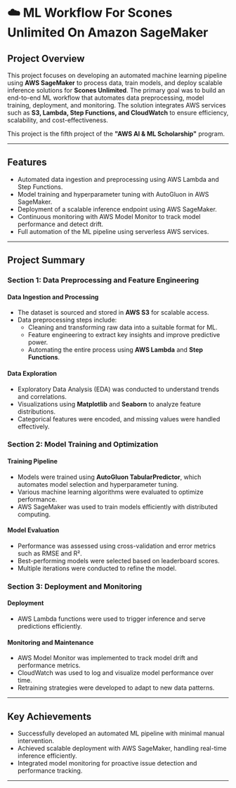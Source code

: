 # ☁️ ML Workflow For Scones Unlimited On Amazon SageMaker

## Project Overview

This project focuses on developing an automated machine learning pipeline using **AWS SageMaker** to process data, train models, and deploy scalable inference solutions for **Scones Unlimited**. The primary goal was to build an end-to-end ML workflow that automates data preprocessing, model training, deployment, and monitoring. The solution integrates AWS services such as **S3, Lambda, Step Functions, and CloudWatch** to ensure efficiency, scalability, and cost-effectiveness.

This project is the fifth project of the **"AWS AI & ML Scholarship"** program.

---

## Features

- Automated data ingestion and preprocessing using AWS Lambda and Step Functions.
- Model training and hyperparameter tuning with AutoGluon in AWS SageMaker.
- Deployment of a scalable inference endpoint using AWS SageMaker.
- Continuous monitoring with AWS Model Monitor to track model performance and detect drift.
- Full automation of the ML pipeline using serverless AWS services.

---

## Project Summary

### Section 1: Data Preprocessing and Feature Engineering

#### Data Ingestion and Processing
- The dataset is sourced and stored in **AWS S3** for scalable access.
- Data preprocessing steps include:
  - Cleaning and transforming raw data into a suitable format for ML.
  - Feature engineering to extract key insights and improve predictive power.
  - Automating the entire process using **AWS Lambda** and **Step Functions**.

#### Data Exploration
- Exploratory Data Analysis (EDA) was conducted to understand trends and correlations.
- Visualizations using **Matplotlib** and **Seaborn** to analyze feature distributions.
- Categorical features were encoded, and missing values were handled effectively.

### Section 2: Model Training and Optimization

#### Training Pipeline
- Models were trained using **AutoGluon TabularPredictor**, which automates model selection and hyperparameter tuning.
- Various machine learning algorithms were evaluated to optimize performance.
- AWS SageMaker was used to train models efficiently with distributed computing.

#### Model Evaluation
- Performance was assessed using cross-validation and error metrics such as RMSE and R².
- Best-performing models were selected based on leaderboard scores.
- Multiple iterations were conducted to refine the model.

### Section 3: Deployment and Monitoring

#### Deployment
- AWS Lambda functions were used to trigger inference and serve predictions efficiently.

#### Monitoring and Maintenance
- AWS Model Monitor was implemented to track model drift and performance metrics.
- CloudWatch was used to log and visualize model performance over time.
- Retraining strategies were developed to adapt to new data patterns.

---

## Key Achievements

- Successfully developed an automated ML pipeline with minimal manual intervention.
- Achieved scalable deployment with AWS SageMaker, handling real-time inference efficiently.
- Integrated model monitoring for proactive issue detection and performance tracking.

---
